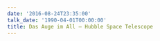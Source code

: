 ```yaml
---
date: '2016-08-24T23:35:00'
talk_date: '1990-04-01T00:00:00'
title: Das Auge im All – Hubble Space Telescope
---
```

